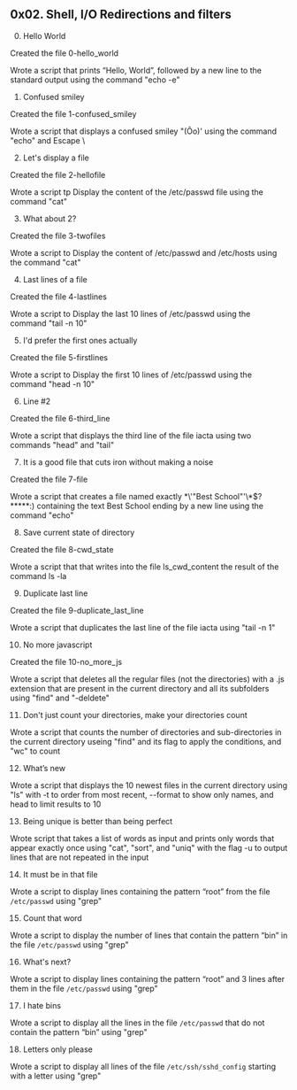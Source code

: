 ## 0x02. Shell, I/O Redirections and filters

0. Hello World

Created the file 0-hello_world

Wrote a script that prints “Hello, World”, followed by a new line to the standard output using the command "echo -e"

1. Confused smiley

Created the file 1-confused_smiley

Wrote a script that displays a confused smiley "(Ôo)' using the command "echo" and Escape \

2. Let's display a file

Created the file 2-hellofile

Wrote a script tp Display the content of the /etc/passwd file using the command "cat"

3. What about 2?

Created the file 3-twofiles

Wrote a script to Display the content of /etc/passwd and /etc/hosts using the command "cat"

4. Last lines of a file

Created the file 4-lastlines

Wrote a script to Display the last 10 lines of /etc/passwd using the command "tail -n 10"

5. I'd prefer the first ones actually

Created the file 5-firstlines

Wrote a script to Display the first 10 lines of /etc/passwd using the command "head -n 10"

6. Line #2

Created the file 6-third_line

Wrote a script that displays the third line of the file iacta using two commands "head" and "tail"

7. It is a good file that cuts iron without making a noise

Created the file 7-file

Wrote a script that creates a file named exactly \*\\'"Best School"\'\\*$\?\*\*\*\*\*:) containing the text Best School ending by a new line using the command "echo"


8. Save current state of directory

Created the file 8-cwd_state

Wrote a script that that writes into the file ls_cwd_content the result of the command ls -la

9. Duplicate last line

Created the file 9-duplicate_last_line

Wrote a script that duplicates the last line of the file iacta using "tail -n 1"

10. No more javascript

Created the file 10-no_more_js

Wrote a script that deletes all the regular files (not the directories) with a .js extension that are present in the current directory and all its subfolders using "find" and "-deldete"


11. Don't just count your directories, make your directories count


Wrote a script that counts the number of directories and sub-directories in the current directory useing "find" and its flag to apply the conditions, and "wc" to count


12. What’s new

Wrote a script that displays the 10 newest files in the current directory using "ls" with -t to order from most recent, --format to show only names, and head to limit results to 10


13. Being unique is better than being perfect

Wrote script that takes a list of words as input and prints only words that appear exactly once using "cat", "sort", and "uniq" with the flag -u to output lines that are not repeated in the input



14. It must be in that file

Wrote a script to display lines containing the pattern “root” from the file `/etc/passwd` using "grep"


15. Count that word

Wrote a script to display the number of lines that contain the pattern “bin” in the file `/etc/passwd` using "grep"


16. What's next?


Wrote a script to display lines containing the pattern “root” and 3 lines after them in the file `/etc/passwd` using "grep"


17. I hate bins


Wrote a script to display all the lines in the file `/etc/passwd` that do not contain the pattern “bin” using "grep"



18. Letters only please

Wrote a script to display all lines of the file `/etc/ssh/sshd_config` starting with a letter using "grep"
























